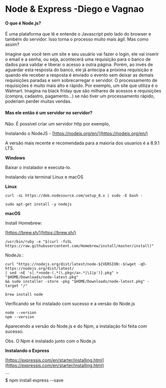 # Node & Express -Diego e Vagnao

#### O que é Node.js?

É uma plataforma que lê e entende o Javascript pelo lado do browser e também do servidor. Isso torna o processo muito mais ágil. Mas como assim?

Imagine que você tem um site e seu usuário vai fazer o login, ele vai inserir o email e a senha, ou seja, acontecerá uma requisição para o banco de dados para validar e liberar o acesso a outra página. Porém, ao invés de aguardar esta resposta do banco, ele já antecipa a próxima requisição e quando ele receber a resposta é enviado o evento sem deixar as demais requisições paradas e sem sobrecarregar o servidor. O processamento de requisições é muito mais alto e rápido. Por exemplo, um site que utiliza é o Walmart. Imagina na black friday que são milhares de acessos e requisições \(compra, cadastro, pagamento...\) se não tiver um processamento rápido, poderiam perder muitas vendas. 

####  Mas ele então é um servidor no servidor? 

Não. É possível criar um servidor http por exemplo, 





Instalando o NodeJS  - [https://nodejs.org/en/](https://nodejs.org/en/)

A versão mais recente e recomendada para a maioria dos usuarios  é a 8.9.1 LTS.

**Windows**

Baixar o instalador e executa-lo.

Instalando via terminal Linux e macOS

**Linux**

```
curl -sL https://deb.nodesource.com/setup_8.x | sudo -E bash -
```

```
sudo apt-get install -y nodejs
```

**macOS**

Install Homebrew:

[https://brew.sh/](https://brew.sh/)

```
/usr/bin/ruby -e "$(curl -fsSL https://raw.githubusercontent.com/Homebrew/install/master/install)"
```

NodeJs :

```
curl "https://nodejs.org/dist/latest/node-${VERSION:-$(wget -qO- https://nodejs.org/dist/latest/ 
| sed -nE 's|.*>node-(.*)\.pkg</a>.*|\1|p')}.pkg" > "$HOME/Downloads/node-latest.pkg" 
&& sudo installer -store -pkg "$HOME/Downloads/node-latest.pkg" -target "/"
```

```
brew install node
```

Verificando se foi instalado com sucesso e a versão do Node.js

```
node --version
npm --version
```

Aparecendo a versão do Node.js e do Npm, a instalação foi feita com sucesso.

Obs. O Npm é instalado junto com o Node.js

**Instalando o Express**

[https://expressjs.com/en/starter/installing.html](https://expressjs.com/en/starter/installing.html)

\`\`\`  
$ npm install express --save


